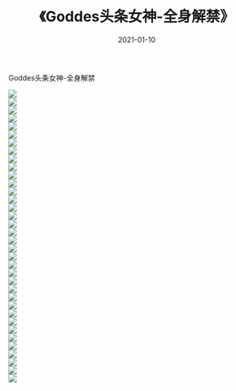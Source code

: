 ﻿---
layout: post
title:  《Goddes头条女神-全身解禁》
date:   2021-01-10
img: http://img.660000.xyz/Sharelink/网络美图/2021/Goddes头条女神-全身解禁/000.jpg
categories: [美女, 清纯, 唯美]
---

Goddes头条女神-全身解禁

  ![](http://img.660000.xyz/Sharelink/网络美图/2021/Goddes头条女神-全身解禁/001.jpg) <br> ![](http://img.660000.xyz/Sharelink/网络美图/2021/Goddes头条女神-全身解禁/002.jpg) <br> ![](http://img.660000.xyz/Sharelink/网络美图/2021/Goddes头条女神-全身解禁/003.jpg) <br> ![](http://img.660000.xyz/Sharelink/网络美图/2021/Goddes头条女神-全身解禁/004.jpg) <br> ![](http://img.660000.xyz/Sharelink/网络美图/2021/Goddes头条女神-全身解禁/005.jpg) <br> ![](http://img.660000.xyz/Sharelink/网络美图/2021/Goddes头条女神-全身解禁/006.jpg) <br> ![](http://img.660000.xyz/Sharelink/网络美图/2021/Goddes头条女神-全身解禁/007.jpg) <br> ![](http://img.660000.xyz/Sharelink/网络美图/2021/Goddes头条女神-全身解禁/008.jpg) <br> ![](http://img.660000.xyz/Sharelink/网络美图/2021/Goddes头条女神-全身解禁/009.jpg) <br> ![](http://img.660000.xyz/Sharelink/网络美图/2021/Goddes头条女神-全身解禁/010.jpg) <br> ![](http://img.660000.xyz/Sharelink/网络美图/2021/Goddes头条女神-全身解禁/011.jpg) <br> ![](http://img.660000.xyz/Sharelink/网络美图/2021/Goddes头条女神-全身解禁/012.jpg) <br> ![](http://img.660000.xyz/Sharelink/网络美图/2021/Goddes头条女神-全身解禁/013.jpg) <br> ![](http://img.660000.xyz/Sharelink/网络美图/2021/Goddes头条女神-全身解禁/014.jpg) <br> ![](http://img.660000.xyz/Sharelink/网络美图/2021/Goddes头条女神-全身解禁/015.jpg) <br> ![](http://img.660000.xyz/Sharelink/网络美图/2021/Goddes头条女神-全身解禁/016.jpg) <br> ![](http://img.660000.xyz/Sharelink/网络美图/2021/Goddes头条女神-全身解禁/017.jpg) <br> ![](http://img.660000.xyz/Sharelink/网络美图/2021/Goddes头条女神-全身解禁/018.jpg) <br> ![](http://img.660000.xyz/Sharelink/网络美图/2021/Goddes头条女神-全身解禁/019.jpg) <br> ![](http://img.660000.xyz/Sharelink/网络美图/2021/Goddes头条女神-全身解禁/020.jpg) <br> ![](http://img.660000.xyz/Sharelink/网络美图/2021/Goddes头条女神-全身解禁/021.jpg) <br> ![](http://img.660000.xyz/Sharelink/网络美图/2021/Goddes头条女神-全身解禁/022.jpg) <br> ![](http://img.660000.xyz/Sharelink/网络美图/2021/Goddes头条女神-全身解禁/023.jpg) <br> ![](http://img.660000.xyz/Sharelink/网络美图/2021/Goddes头条女神-全身解禁/024.jpg) <br> ![](http://img.660000.xyz/Sharelink/网络美图/2021/Goddes头条女神-全身解禁/025.jpg) <br> ![](http://img.660000.xyz/Sharelink/网络美图/2021/Goddes头条女神-全身解禁/026.jpg) <br> ![](http://img.660000.xyz/Sharelink/网络美图/2021/Goddes头条女神-全身解禁/027.jpg) <br> ![](http://img.660000.xyz/Sharelink/网络美图/2021/Goddes头条女神-全身解禁/028.jpg) <br> ![](http://img.660000.xyz/Sharelink/网络美图/2021/Goddes头条女神-全身解禁/029.jpg) <br> ![](http://img.660000.xyz/Sharelink/网络美图/2021/Goddes头条女神-全身解禁/030.jpg) <br> ![](http://img.660000.xyz/Sharelink/网络美图/2021/Goddes头条女神-全身解禁/031.jpg) <br> ![](http://img.660000.xyz/Sharelink/网络美图/2021/Goddes头条女神-全身解禁/032.jpg) <br> ![](http://img.660000.xyz/Sharelink/网络美图/2021/Goddes头条女神-全身解禁/033.jpg) <br> ![](http://img.660000.xyz/Sharelink/网络美图/2021/Goddes头条女神-全身解禁/034.jpg) <br> ![](http://img.660000.xyz/Sharelink/网络美图/2021/Goddes头条女神-全身解禁/035.jpg) <br> ![](http://img.660000.xyz/Sharelink/网络美图/2021/Goddes头条女神-全身解禁/036.jpg) <br>